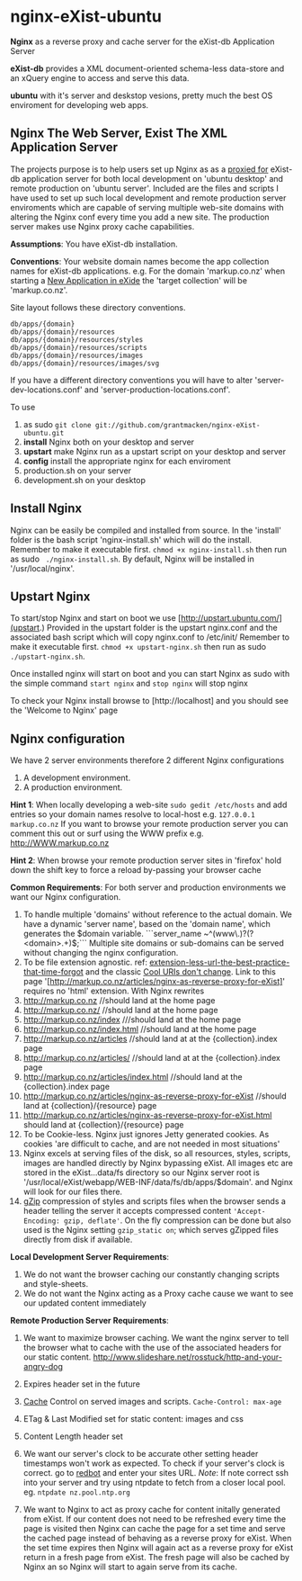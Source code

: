 nginx-eXist-ubuntu
==================

**Nginx** as a reverse proxy and cache server for the eXist-db Application Server

**eXist-db** provides a XML document-oriented schema-less data-store and an xQuery engine to access and serve this data.

**ubuntu** with it's server and deskstop vesions, pretty much the best OS enviroment for developing web apps.


Nginx The Web Server, Exist The XML Application Server
------------------------------------------------------

The projects purpose is to help users set up Nginx as as a [proxied for](http://exist-db.org/exist/apps/doc/production_web_proxying.xml)
eXist-db application server for both local development on 'ubuntu desktop' and remote production on 'ubuntu server'. Included are the files and scripts I have used to set up such local development and remote production server enviroments which are capable of serving multiple web-site domains with altering the Nginx conf every time you add a new site. The production server makes use Nginx proxy cache capabilities.

**Assumptions**:
 You have eXist-db installation.

**Conventions**:
 Your website domain names become the app collection names for eXist-db applications.
 e.g. For the domain 'markup.co.nz' when starting a
 [New Application in eXide](http://exist-db.org/exist/apps/doc/development-starter.xml)
 the 'target collection' will be 'markup.co.nz'.

Site layout follows these directory conventions.

    db/apps/{domain}
    db/apps/{domain}/resources
    db/apps/{domain}/resources/styles
    db/apps/{domain}/resources/scripts
    db/apps/{domain}/resources/images
    db/apps/{domain}/resources/images/svg

If you have a different directory conventions you will have to alter 'server-dev-locations.conf'
and  'server-production-locations.conf'.

To use

1. as sudo ```git clone git://github.com/grantmacken/nginx-eXist-ubuntu.git```
2. **install** Nginx both on your desktop and server
3. **upstart** make Nginx run as a upstart script on your desktop and server
4. **config** install the appropriate nginx for each enviroment
  1. production.sh on your server
  2. development.sh  on your desktop



Install Nginx
----------------

Nginx can be easily be compiled and installed from source.
In the 'install' folder is the bash script 'nginx-install.sh'
which will do the install. Remember to make it executable first.
```chmod +x nginx-install.sh``` then run as sudo ``` ./nginx-install.sh```.
By default, Nginx will be installed in '/usr/local/nginx'.

Upstart Nginx
-------------

To start/stop Nginx and start on boot we use [http://upstart.ubuntu.com/](upstart.)
Provided in the upstart folder is the upstart nginx.conf and the associated bash script
which will copy nginx.conf to /etc/init/
Remember to make it executable first.
```chmod +x upstart-nginx.sh``` then run as sudo ``` ./upstart-nginx.sh```.

Once installed nginx will start on boot and
you can start Nginx as sudo with the simple command
```start nginx``` and
```stop nginx``` will stop nginx

To check your Nginx install browse to [http://localhost] and you should see the 'Welcome to Nginx' page 

Nginx configuration
-------------------

We have 2 server environments therefore 2 different Nginx configurations
1. A development environment.
2. A production environment.

 **Hint 1**:
 When locally developing a web-site ```sudo gedit /etc/hosts```
 and add entries so your domain names resolve to local-host e.g.
 ```127.0.0.1        markup.co.nz```
 If you want to browse your remote production server you can comment this out or
 surf using the WWW prefix e.g. http://WWW.markup.co.nz

  **Hint 2**:
When browse your remote production server sites in 'firefox' hold down the shift key to force a reload by-passing
your browser cache


**Common Requirements**:
 For both server and production environments we want our Nginx configuration.

1. To handle multiple 'domains' without reference to the actual domain. We have a dynamic 'server name', based on the
'domain name', which generates the $domain variable. ```server_name  ~^(www\.)?(?<domain>.+)$;``` Multiple site domains or sub-domains can be served without changing the nginx configuration.
2. To be file extension agnostic.  ref: [extension-less-url-the-best-practice-that-time-forgot](http://WWW.codingthewheel.com/archives/extension-less-url-the-best-practice-that-time-forgot/)
 and the  classic
[Cool URIs don't change](http://WWW.w3.org/Provider/Style/URI).
Link to this page  '[http://markup.co.nz/articles/nginx-as-reverse-proxy-for-eXist]' requires no 'html' extension.
With Nginx rewrites
  1. http://markup.co.nz    //should land at the home page
  2. http://markup.co.nz/   //should land at the  home page
  3. http://markup.co.nz/index ///should land at the  home page
  4. http://markup.co.nz/index.html  //should land at the home page
  5. http://markup.co.nz/articles //should land at  at the {collection}.index page
  6. http://markup.co.nz/articles/ //should land at  at the  {collection}.index page
  7. http://markup.co.nz/articles/index.html  //should land at the {collection}.index page
  8. http://markup.co.nz/articles/nginx-as-reverse-proxy-for-eXist  //should land at {collection}/{resource} page
  9. http://markup.co.nz/articles/nginx-as-reverse-proxy-for-eXist.html should land at {collection}/{resource} page
3. To be Cookie-less. Nginx just ignores Jetty generated cookies. As cookies 'are difficult to cache, and are not needed in most situations'
4.  Nginx excels at serving files of the disk, so all resources, styles, scripts, images are handled directly by Nginx bypassing eXist. All images etc are stored in the eXist...data/fs directory so our Nginx server root is '/usr/local/eXist/webapp/WEB-INF/data/fs/db/apps/$domain'.
and Nginx will look for our files there.
5. [gZip](https://en.wikipedia.org/wiki/Gzip) compression of styles and scripts files when the browser sends a header
telling the server it accepts compressed content ``'Accept-Encoding: gzip, deflate'``.  On the fly compression can be
done but also used is  the Nginx setting ``gzip_static on``; which serves gZipped files directly from disk if available.


**Local Development Server Requirements**:

1. We do not want the browser caching our constantly changing scripts and style-sheets.
2. We do not want the Nginx acting as a Proxy cache cause we want to see our updated content immediately

**Remote Production Server Requirements**:

1. We want to maximize browser caching. We want the nginx server to tell the browser what to cache with the use of the associated headers for our static content. http://www.slideshare.net/rosstuck/http-and-your-angry-dog
  1. Expires header set in the future
  2. [Cache]( http://www.mnot.net/cache_docs/ ) Control on served images and scripts. ```Cache-Control: max-age```
  3. ETag & Last Modified set for static content: images and css
  4. Content Length header set
  5. We want our server's clock to be accurate other setting header timestamps won't work as expected.
  To check if your server's clock is correct. go to [redbot](http://redbot.org/?uri=http%3A%2F%2Fwww.markup.co.nz) and enter your sites URL.
  *Note*:  If note correct ssh into your server and try using ntpdate to fetch from a closer local pool. eg.
  ```ntpdate nz.pool.ntp.org```

2. We want to Nginx to act as proxy cache for content initally generated from eXist. If our content does not need to be refreshed every time the page is visited then Nginx can cache the page for a set time and serve the cached page instead of behaving as a reverse proxy for eXist. When the set time expires then Nginx will again act as a reverse proxy for eXist return in a fresh page from eXist. The fresh page will also be cached by Nginx an so Nginx will start to again serve from its cache.

